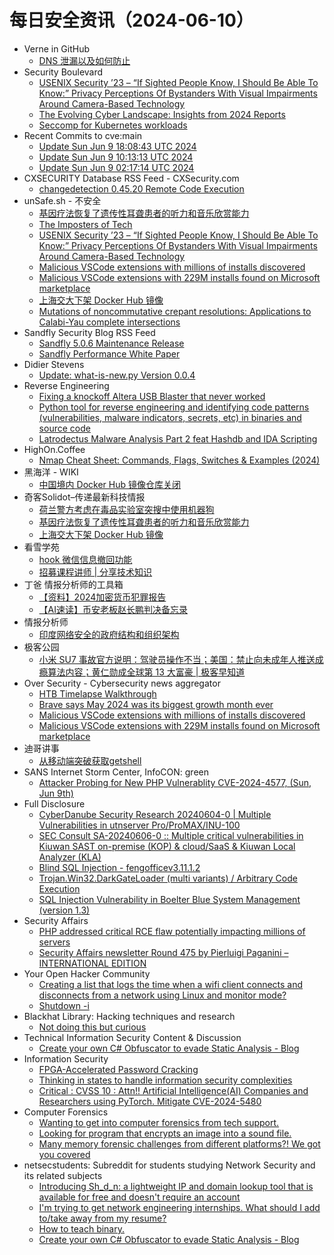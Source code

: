 # 每日安全资讯（2024-06-10）

- Verne in GitHub
  - [DNS 泄漏以及如何防止](https://einverne.github.io/post/2024/06/dns-leak.html)
- Security Boulevard
  - [USENIX Security ’23 – “If Sighted People Know, I Should Be Able To Know:” Privacy Perceptions Of Bystanders With Visual Impairments Around Camera-Based Technology](https://securityboulevard.com/2024/06/usenix-security-23-if-sighted-people-know-i-should-be-able-to-know-privacy-perceptions-of-bystanders-with-visual-impairments-around-camera-based-technology-2/)
  - [The Evolving Cyber Landscape: Insights from 2024 Reports](https://securityboulevard.com/2024/06/the-evolving-cyber-landscape-insights-from-2024-reports/)
  - [Seccomp for Kubernetes workloads](https://securityboulevard.com/2024/06/seccomp-for-kubernetes-workloads/)
- Recent Commits to cve:main
  - [Update Sun Jun  9 18:08:43 UTC 2024](https://github.com/trickest/cve/commit/369967ec1b56644aba6b8a2c531adf03bd162c63)
  - [Update Sun Jun  9 10:13:13 UTC 2024](https://github.com/trickest/cve/commit/d07cb641fd5d791dd5616ba130fad166e6a9324a)
  - [Update Sun Jun  9 02:17:14 UTC 2024](https://github.com/trickest/cve/commit/0f43a5f67bf7bcc0c9d9f0e1908173619ce34569)
- CXSECURITY Database RSS Feed - CXSecurity.com
  - [changedetection 0.45.20 Remote Code Execution](https://cxsecurity.com/issue/WLB-2024060026)
- unSafe.sh - 不安全
  - [基因疗法恢复了遗传性耳聋患者的听力和音乐欣赏能力](https://buaq.net/go-244221.html)
  - [The Imposters of Tech](https://buaq.net/go-244230.html)
  - [USENIX Security ’23 – “If Sighted People Know, I Should Be Able To Know:” Privacy Perceptions Of Bystanders With Visual Impairments Around Camera-Based Technology](https://buaq.net/go-244238.html)
  - [Malicious VSCode extensions with millions of installs discovered](https://buaq.net/go-244224.html)
  - [Malicious VSCode extensions with 229M installs found on Microsoft marketplace](https://buaq.net/go-244225.html)
  - [上海交大下架 Docker Hub 镜像](https://buaq.net/go-244222.html)
  - [Mutations of noncommutative crepant resolutions:  Applications to Calabi-Yau complete intersections](https://buaq.net/go-244231.html)
- Sandfly Security Blog RSS Feed
  - [Sandfly 5.0.6 Maintenance Release](https://sandflysecurity.com/about-us/news/sandfly-5-0-6-maintenance-release)
  - [Sandfly Performance White Paper](https://sandflysecurity.com/blog/sandfly-performance-white-paper)
- Didier Stevens
  - [Update: what-is-new.py Version 0.0.4](https://blog.didierstevens.com/2024/06/09/update-what-is-new-py-version-0-0-4/)
- Reverse Engineering
  - [Fixing a knockoff Altera USB Blaster that never worked](https://www.reddit.com/r/ReverseEngineering/comments/1dbs15m/fixing_a_knockoff_altera_usb_blaster_that_never/)
  - [Python tool for reverse engineering and identifying code patterns (vulnerabilities, malware indicators, secrets, etc) in binaries and source code](https://www.reddit.com/r/ReverseEngineering/comments/1dbqaf1/python_tool_for_reverse_engineering_and/)
  - [Latrodectus Malware Analysis Part 2 feat Hashdb and IDA Scripting](https://www.reddit.com/r/ReverseEngineering/comments/1dbs6hh/latrodectus_malware_analysis_part_2_feat_hashdb/)
- HighOn.Coffee
  - [Nmap Cheat Sheet: Commands, Flags, Switches & Examples (2024)](https://highon.coffee/blog/nmap-cheat-sheet/)
- 黑海洋 - WIKI
  - [中国境内 Docker Hub 镜像仓库关闭](https://blog.upx8.com/4207)
- 奇客Solidot–传递最新科技情报
  - [荷兰警方考虑在毒品实验室突搜中使用机器狗](https://www.solidot.org/story?sid=78394)
  - [基因疗法恢复了遗传性耳聋患者的听力和音乐欣赏能力](https://www.solidot.org/story?sid=78393)
  - [上海交大下架 Docker Hub 镜像](https://www.solidot.org/story?sid=78392)
- 看雪学苑
  - [hook 微信信息撤回功能](https://mp.weixin.qq.com/s?__biz=MjM5NTc2MDYxMw==&mid=2458558552&idx=1&sn=33e11e49102c4a00ad49c2a54f9f1309&chksm=b18d90d286fa19c4c251d1e9e46defff1fd3a17323a28af9be550b163d8f8c989dc92f69eaac&scene=58&subscene=0#rd)
  - [招募课程讲师 | 分享技术知识](https://mp.weixin.qq.com/s?__biz=MjM5NTc2MDYxMw==&mid=2458558552&idx=2&sn=058fd3e94f08fe3ab6a220a2608b3a00&chksm=b18d90d286fa19c46587ad87275ecd332c8f589d3bff598a7d0a925fc85901d2c900bad0265f&scene=58&subscene=0#rd)
- 丁爸 情报分析师的工具箱
  - [【资料】2024加密货币犯罪报告](https://mp.weixin.qq.com/s?__biz=MzI2MTE0NTE3Mw==&mid=2651144266&idx=1&sn=c5aa6f7506cd1cbad276727548124499&chksm=f1af3770c6d8be668d001a92230246a03720eec92b751c6365dfc3d7d171e32f10822e029389&scene=58&subscene=0#rd)
  - [【AI速读】币安老板赵长鹏判决备忘录](https://mp.weixin.qq.com/s?__biz=MzI2MTE0NTE3Mw==&mid=2651144266&idx=2&sn=e7276cec7798290f1c73d65132a6b1be&chksm=f1af3770c6d8be66e5efceffd2f7b021608a82c085f78e6fb7d85b4e830df7e900b6efa60445&scene=58&subscene=0#rd)
- 情报分析师
  - [印度网络安全的政府结构和组织架构](https://mp.weixin.qq.com/s?__biz=MzA3Mjc1MTkwOA==&mid=2650551125&idx=1&sn=38b6fe20041dc72c749764b699441797&chksm=87111d1eb066940873757faa0eeeb765652667a911fd1faf0bcd6940bf27377ebab370af434f&scene=58&subscene=0#rd)
- 极客公园
  - [小米 SU7 事故官方说明：驾驶员操作不当；美国：禁止向未成年人推送成瘾算法内容；黄仁勋成全球第 13 大富豪 | 极客早知道](https://mp.weixin.qq.com/s?__biz=MTMwNDMwODQ0MQ==&mid=2653043513&idx=1&sn=f753a582837f66b5558f674d4228e84b&chksm=7e57468f4920cf9942ccb9fe9851771a644e9763fb9afdd5c325ab94d680c6793e82be176f58&scene=58&subscene=0#rd)
- Over Security - Cybersecurity news aggregator
  - [HTB Timelapse Walkthrough](https://www.secjuice.com/htb-timelapse-walkthrough/)
  - [Brave says May 2024 was its biggest growth month ever](https://www.bleepingcomputer.com/news/technology/brave-says-may-2024-was-its-biggest-growth-month-ever/)
  - [Malicious VSCode extensions with millions of installs discovered](https://www.bleepingcomputer.com/news/security/malicious-visual-studio-code-extensions-with-millions-of-installs-discovered/)
  - [Malicious VSCode extensions with 229M installs found on Microsoft marketplace](https://www.bleepingcomputer.com/news/security/malicious-vscode-extensions-with-229m-installs-found-on-microsoft-marketplace/)
- 迪哥讲事
  - [从移动端突破获取getshell](https://mp.weixin.qq.com/s?__biz=MzIzMTIzNTM0MA==&mid=2247494905&idx=1&sn=b614b793b4364eb96a0df0e5afceae41&chksm=e8a5e69adfd26f8c5ef1e4d10e41f9e89de9b63050ec5ed55f8bbdeaf80378216b0ba9671bea&scene=58&subscene=0#rd)
- SANS Internet Storm Center, InfoCON: green
  - [Attacker Probing for New PHP Vulnerablity CVE-2024-4577, (Sun, Jun 9th)](https://isc.sans.edu/diary/rss/30994)
- Full Disclosure
  - [CyberDanube Security Research 20240604-0 | Multiple Vulnerabilities in utnserver Pro/ProMAX/INU-100](https://seclists.org/fulldisclosure/2024/Jun/4)
  - [SEC Consult SA-20240606-0 :: Multiple critical vulnerabilities in Kiuwan SAST on-premise (KOP) & cloud/SaaS & Kiuwan Local Analyzer (KLA)](https://seclists.org/fulldisclosure/2024/Jun/3)
  - [Blind SQL Injection - fengofficev3.11.1.2](https://seclists.org/fulldisclosure/2024/Jun/2)
  - [Trojan.Win32.DarkGateLoader (multi variants) / Arbitrary Code	Execution](https://seclists.org/fulldisclosure/2024/Jun/1)
  - [SQL Injection Vulnerability in Boelter Blue System Management	(version 1.3)](https://seclists.org/fulldisclosure/2024/Jun/0)
- Security Affairs
  - [PHP addressed critical RCE flaw potentially impacting millions of servers](https://securityaffairs.com/164302/breaking-news/php-critical-rce.html)
  - [Security Affairs newsletter Round 475 by Pierluigi Paganini – INTERNATIONAL EDITION](https://securityaffairs.com/164292/security/security-affairs-newsletter-round-475-by-pierluigi-paganini-international-edition.html)
- Your Open Hacker Community
  - [Creating a list that logs the time when a wifi client connects and disconnects from a network using Linux and monitor mode?](https://www.reddit.com/r/HowToHack/comments/1dbyfz2/creating_a_list_that_logs_the_time_when_a_wifi/)
  - [Shutdown -i](https://www.reddit.com/r/HowToHack/comments/1dc142a/shutdown_i/)
- Blackhat Library: Hacking techniques and research
  - [Not doing this but curious](https://www.reddit.com/r/blackhat/comments/1dbu630/not_doing_this_but_curious/)
- Technical Information Security Content & Discussion
  - [Create your own C# Obfuscator to evade Static Analysis - Blog](https://www.reddit.com/r/netsec/comments/1dbucmh/create_your_own_c_obfuscator_to_evade_static/)
- Information Security
  - [FPGA-Accelerated Password Cracking](https://www.reddit.com/r/Information_Security/comments/1dc4v5t/fpgaaccelerated_password_cracking/)
  - [Thinking in states to handle information security complexities](https://www.reddit.com/r/Information_Security/comments/1dbzgfv/thinking_in_states_to_handle_information_security/)
  - [Critical : CVSS 10 : Attn!! Artificial Intelligence(AI) Companies and Researchers using PyTorch. Mitigate CVE-2024-5480](https://www.reddit.com/r/Information_Security/comments/1dbm14w/critical_cvss_10_attn_artificial_intelligenceai/)
- Computer Forensics
  - [Wanting to get into computer forensics from tech support.](https://www.reddit.com/r/computerforensics/comments/1dbt2p7/wanting_to_get_into_computer_forensics_from_tech/)
  - [Looking for program that encrypts an image into a sound file.](https://www.reddit.com/r/computerforensics/comments/1dbxi3d/looking_for_program_that_encrypts_an_image_into_a/)
  - [Many memory forensic challenges from different platforms?! We got you covered](https://www.reddit.com/r/computerforensics/comments/1dborlf/many_memory_forensic_challenges_from_different/)
- netsecstudents: Subreddit for students studying Network Security and its related subjects
  - [Introducing Sh_d_n: a lightweight IP and domain lookup tool that is available for free and doesn't require an account](https://www.reddit.com/r/netsecstudents/comments/1dc3eh9/introducing_sh_d_n_a_lightweight_ip_and_domain/)
  - [I'm trying to get network engineering internships. What should I add to/take away from my resume?](https://www.reddit.com/r/netsecstudents/comments/1dbxy8t/im_trying_to_get_network_engineering_internships/)
  - [How to teach binary.](https://www.reddit.com/r/netsecstudents/comments/1dbgkw3/how_to_teach_binary/)
  - [Create your own C# Obfuscator to evade Static Analysis - Blog](https://www.reddit.com/r/netsecstudents/comments/1dbud3f/create_your_own_c_obfuscator_to_evade_static/)
